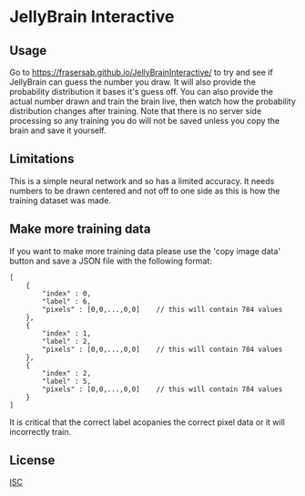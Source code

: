 # JellyBrain Interactive
## Usage
Go to https://frasersab.github.io/JellyBrainInteractive/ to try and see if JellyBrain can guess the number you draw. It will also provide the probability distribution it bases it's guess off. You can also provide the actual number drawn and train the brain live, then watch how the probability distribution changes after training. Note that there is no server side processing so any training you do will not be saved unless you copy the brain and save it yourself.

## Limitations
This is a simple neural network and so has a limited accuracy. It needs numbers to be drawn centered and not off to one side as this is how the training dataset was made.

## Make more training data
If you want to make more training data please use the 'copy image data' button and save a JSON file with the following format:

```
[
    {
        "index" : 0,
        "label" : 6,
        "pixels" : [0,0,...,0,0]    // this will contain 784 values
    },
    {
        "index" : 1,
        "label" : 2,
        "pixels" : [0,0,...,0,0]    // this will contain 784 values
    },
    {
        "index" : 2,
        "label" : 5,
        "pixels" : [0,0,...,0,0]    // this will contain 784 values
    }
]
```
It is critical that the correct label acopanies the correct pixel data or it will incorrectly train.

## License
[ISC](https://choosealicense.com/licenses/isc/)